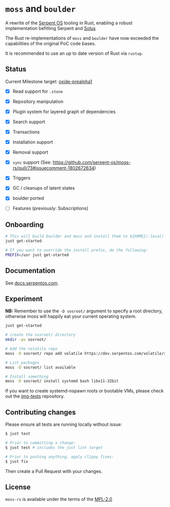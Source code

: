 # `moss` and `boulder`

A rewrite of the [Serpent OS](https://serpentos.com) tooling in Rust, enabling a robust implementation befitting Serpent and [Solus](https://getsol.us)

The Rust re-implementations of `moss` and `boulder` have now exceeded the capabilities of the original PoC code bases.

It is recommended to use an up to date version of Rust via `rustup`.


## Status

Current Milestone target: [oxide-prealpha1](https://github.com/serpent-os/moss/milestone/1)

 - [x] Read support for `.stone`
 - [x] Repository manipulation
 - [x] Plugin system for layered graph of dependencies
 - [x] Search support
 - [x] Transactions
 - [x] Installation support
 - [x] Removal support
 - [x] `sync` support (See: https://github.com/serpent-os/moss-rs/pull/73#issuecomment-1802672634)
 - [x] Triggers
 - [x] GC / cleanups of latent states
 - [x] boulder ported
 - [ ] Features (previously: Subscriptions)


## Onboarding

```bash
# This will build boulder and moss and install them to ${HOME}/.local/ by default
just get-started

# If you want to override the install prefix, do the following:
PREFIX=/usr just get-started
```


## Documentation

See [docs.serpentos.com](https://docs.serpentos.com/).


## Experiment

**NB:** Remember to use the `-D sosroot/` argument to specify a root directory, otherwise moss will happily
eat your current operating system.


```bash
just get-started

# create the sosroot/ directory
mkdir -pv sosroot/

# Add the volatile repo
moss -D sosroot/ repo add volatile https://dev.serpentos.com/volatile/x86_64/stone.index

# List packages
moss -D sosroot/ list available

# Install something
moss -D sosroot/ install systemd bash libx11-32bit
```

If you want to create systemd-nspawn roots or bootable VMs, please check out the [img-tests](https://github.com/serpent-os/img-tests) repository.


## Contributing changes

Please ensure all tests are running locally without issue:

```bash
$ just test

# Prior to committing a change:
$ just test # includes the just lint target

# Prior to pushing anything, apply clippy fixes:
$ just fix
```

Then create a Pull Request with your changes.

## License

`moss-rs` is available under the terms of the [MPL-2.0](https://spdx.org/licenses/MPL-2.0.html)
